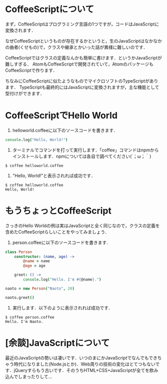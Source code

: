 # CoffeeScriptについて

まず，CoffeeScriptはプログラミング言語の1つですが，コードはJavaScriptに変換されます．

なぜCoffeeScriptというものが存在するかというと，生のJavaScriptはなかなかの曲者(くせもの)で，クラスや継承とかいった話が異様に難しいのです．

CoffeeScriptではクラスの定義なんかも簡単に書けます．というかJavaScriptが難しすぎる．
AtomもCoffeeScriptで開発されていて，AtomのパッケージもCoffeeScriptで作ります．

ちなみにCoffeeScriptに似たようなものでマイクロソフトのTypeScriptがあります．
TypeScriptも最終的にはJavaScriptに変換されますが，主な機能として型付けができます．


# CoffeeScriptでHello World
1. helloworld.coffeeに以下のソースコードを書きます．
```coffeescript
console.log("Hello, World!")
```

1. ターミナルでコマンドを打って実行します．「coffee」コマンドはnpmからインストールします．npmについては各自で調べてください(´；ω；｀)
```
$ coffee helloworld.coffee
```

1. "Hello, World!"と表示されれば成功です．
```
$ coffee helloworld.coffee
Hello, World!
```

# もうちょっとCoffeeScript
さっきのHello Worldの例は実はJavaScriptと全く同じなので，クラスの定義を含めたCoffeeScriptらしいことをやってみましょう．

1. person.coffeeに以下のソースコードを書きます.

```coffeescript
class Person
    constructor: (name, age) ->
        @name = name
        @age = age

    greet: () ->
        console.log("Hello. I'm #{@name}.")

naoto = new Person("Naoto", 20)

naoto.greet()
```

1. 実行します．以下のように表示されれば成功です．
```
$ coffee person.coffee
Hello. I'm Naoto.
```

# [余談]JavaScriptについて
最近のJavaScriptの勢いは凄いです．いつのまにかJavaScriptでなんでもできちゃう時代になりました(Node.jsとか)．Web周りの技術の変化はとてつもないです．jQueryすらもう古いです．そのうちHTML+CSS+JavaScriptが全てを飲み込んでしまったりして...
